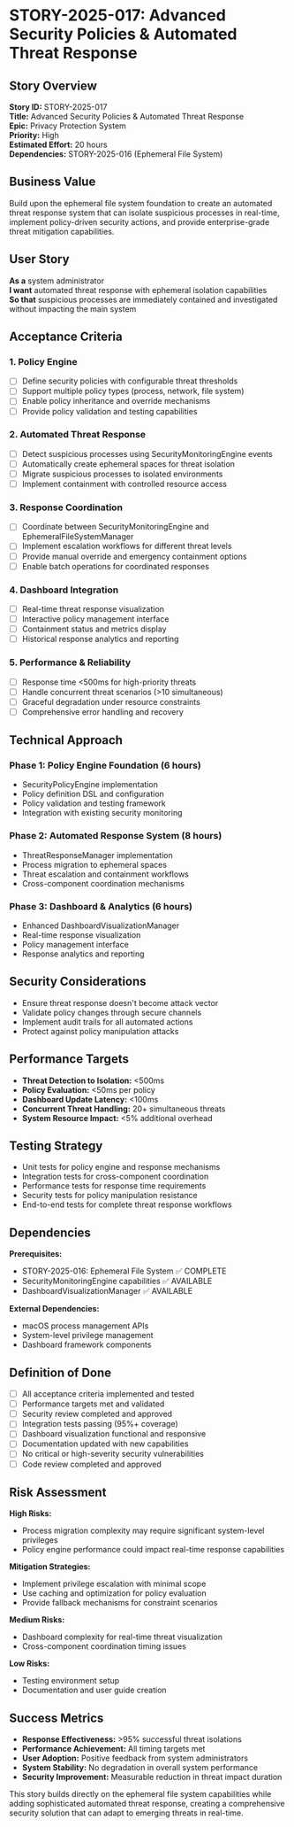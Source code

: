 # STORY-2025-017: Advanced Security Policies & Automated Threat Response

## Story Overview

**Story ID:** STORY-2025-017  
**Title:** Advanced Security Policies & Automated Threat Response  
**Epic:** Privacy Protection System  
**Priority:** High  
**Estimated Effort:** 20 hours  
**Dependencies:** STORY-2025-016 (Ephemeral File System)  

## Business Value

Build upon the ephemeral file system foundation to create an automated threat response system that can isolate suspicious processes in real-time, implement policy-driven security actions, and provide enterprise-grade threat mitigation capabilities.

## User Story

**As a** system administrator  
**I want** automated threat response with ephemeral isolation capabilities  
**So that** suspicious processes are immediately contained and investigated without impacting the main system  

## Acceptance Criteria

### 1. Policy Engine
- [ ] Define security policies with configurable threat thresholds
- [ ] Support multiple policy types (process, network, file system)
- [ ] Enable policy inheritance and override mechanisms
- [ ] Provide policy validation and testing capabilities

### 2. Automated Threat Response
- [ ] Detect suspicious processes using SecurityMonitoringEngine events
- [ ] Automatically create ephemeral spaces for threat isolation
- [ ] Migrate suspicious processes to isolated environments
- [ ] Implement containment with controlled resource access

### 3. Response Coordination
- [ ] Coordinate between SecurityMonitoringEngine and EphemeralFileSystemManager
- [ ] Implement escalation workflows for different threat levels
- [ ] Provide manual override and emergency containment options
- [ ] Enable batch operations for coordinated responses

### 4. Dashboard Integration
- [ ] Real-time threat response visualization
- [ ] Interactive policy management interface
- [ ] Containment status and metrics display
- [ ] Historical response analytics and reporting

### 5. Performance & Reliability
- [ ] Response time <500ms for high-priority threats
- [ ] Handle concurrent threat scenarios (>10 simultaneous)
- [ ] Graceful degradation under resource constraints
- [ ] Comprehensive error handling and recovery

## Technical Approach

### Phase 1: Policy Engine Foundation (6 hours)
- SecurityPolicyEngine implementation
- Policy definition DSL and configuration
- Policy validation and testing framework
- Integration with existing security monitoring

### Phase 2: Automated Response System (8 hours)
- ThreatResponseManager implementation
- Process migration to ephemeral spaces
- Threat escalation and containment workflows
- Cross-component coordination mechanisms

### Phase 3: Dashboard & Analytics (6 hours)
- Enhanced DashboardVisualizationManager
- Real-time response visualization
- Policy management interface
- Response analytics and reporting

## Security Considerations

- Ensure threat response doesn't become attack vector
- Validate policy changes through secure channels
- Implement audit trails for all automated actions
- Protect against policy manipulation attacks

## Performance Targets

- **Threat Detection to Isolation:** <500ms
- **Policy Evaluation:** <50ms per policy
- **Dashboard Update Latency:** <100ms
- **Concurrent Threat Handling:** 20+ simultaneous threats
- **System Resource Impact:** <5% additional overhead

## Testing Strategy

- Unit tests for policy engine and response mechanisms
- Integration tests for cross-component coordination
- Performance tests for response time requirements
- Security tests for policy manipulation resistance
- End-to-end tests for complete threat response workflows

## Dependencies

**Prerequisites:**
- STORY-2025-016: Ephemeral File System ✅ COMPLETE
- SecurityMonitoringEngine capabilities ✅ AVAILABLE
- DashboardVisualizationManager ✅ AVAILABLE

**External Dependencies:**
- macOS process management APIs
- System-level privilege management
- Dashboard framework components

## Definition of Done

- [ ] All acceptance criteria implemented and tested
- [ ] Performance targets met and validated
- [ ] Security review completed and approved
- [ ] Integration tests passing (95%+ coverage)
- [ ] Dashboard visualization functional and responsive
- [ ] Documentation updated with new capabilities
- [ ] No critical or high-severity security vulnerabilities
- [ ] Code review completed and approved

## Risk Assessment

**High Risks:**
- Process migration complexity may require significant system-level privileges
- Policy engine performance could impact real-time response capabilities

**Mitigation Strategies:**
- Implement privilege escalation with minimal scope
- Use caching and optimization for policy evaluation
- Provide fallback mechanisms for constraint scenarios

**Medium Risks:**
- Dashboard complexity for real-time threat visualization
- Cross-component coordination timing issues

**Low Risks:**
- Testing environment setup
- Documentation and user guide creation

## Success Metrics

- **Response Effectiveness:** >95% successful threat isolations
- **Performance Achievement:** All timing targets met
- **User Adoption:** Positive feedback from system administrators
- **System Stability:** No degradation in overall system performance
- **Security Improvement:** Measurable reduction in threat impact duration

This story builds directly on the ephemeral file system capabilities while adding sophisticated automated threat response, creating a comprehensive security solution that can adapt to emerging threats in real-time.
